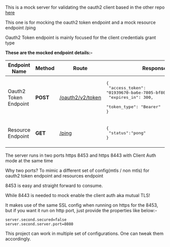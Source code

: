This is a mock server for validating the oauth2 client based in the other repo [here](https://github.com/krnbr/spring-oauth2-rest-client)

This one is for mocking the oauth2 token endpoint and a mock resource endpoint /ping

Oauth2 Token endpoint is mainly focused for the client credentials grant type

**These are the mocked endpoint details:-**

| Endpoint Name         | Method      | Route                                                                                      | Response                                                                                                                                                     | 
|-----------------------|-------------|--------------------------------------------------------------------------------------------|--------------------------------------------------------------------------------------------------------------------------------------------------------------|
| Oauth2 Token Endpoint | <b>POST</b> | [/oauth2/v2/token](src/main/java/in/neuw/mocks/controllers/Oauth2TokenMockController.java) | <pre lang="json">{<br />    "access_token": "01939670-ba6e-7805-bf80-9a8b657b5c7d",<br />    "expires_in": 300,<br />    "token_type": "Bearer"<br />}</pre> |
|                       |             |                                                                                            |                                                                                                                                                              |
| Resource Endpoint     | <b>GET</b>  | [/ping](src/main/java/in/neuw/mocks/controllers/ResourceController.java)                   | <pre lang="json">{<br />    "status":"pong"<br />}</pre>                                                                                                     |
|                       |             |                                                                                            |                                                                                                                                                              |

The server runs in two ports https 8453 and https 8443 with Client Auth mode at the same time<br />

Why two ports? To mimic a different set of config(mtls / non mtls) for oauth2 token endpoint and resources endpoint

8453 is easy and straight forward to consume.

While 8443 is needed to mock enable the client auth aka mutual TLS!

It makes use of the same SSL config when running on https for the 8453, but if you want it run on http port, just provide the properties like below:-

```properties
server.second.secured=false
server.second.server.port=8080
```

This project can work in multiple set of configurations. One can tweak them accordingly.